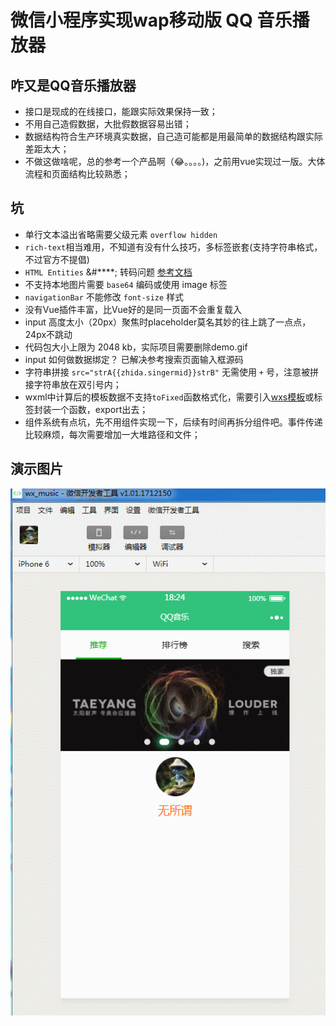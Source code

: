 # 微信小程序实现wap移动版 QQ 音乐播放器

## 咋又是QQ音乐播放器
- 接口是现成的在线接口，能跟实际效果保持一致；
- 不用自己造假数据，大批假数据容易出错；
- 数据结构符合生产环境真实数据，自己造可能都是用最简单的数据结构跟实际差距太大；
- 不做这做啥呢，总的参考一个产品啊（😂。。。。)，之前用vue实现过一版。大体流程和页面结构比较熟悉；

## 坑
- 单行文本溢出省略需要父级元素 `overflow hidden`
- `rich-text`相当难用，不知道有没有什么技巧，多标签嵌套(支持字符串格式，不过官方不提倡)
- `HTML Entities` &#****; 转码问题 [参考文档](https://ourcodeworld.com/articles/read/188/encode-and-decode-html-entities-using-pure-javascript)
- 不支持本地图片需要 `base64` 编码或使用 image 标签
- `navigationBar` 不能修改 `font-size` 样式
- 没有Vue插件丰富，比Vue好的是同一页面不会重复载入
- input 高度太小（20px）聚焦时placeholder莫名其妙的往上跳了一点点，24px不跳动
- 代码包大小上限为 2048 kb，实际项目需要删除demo.gif
- input 如何做数据绑定？ 已解决参考搜索页面输入框源码
- 字符串拼接 `src="strA{{zhida.singermid}}strB"` 无需使用 `+` 号，注意被拼接字符串放在双引号内；
- wxml中计算后的模板数据不支持`toFixed`函数格式化，需要引入[wxs模板](https://mp.weixin.qq.com/debug/wxadoc/dev/framework/view/wxs/01wxs-module.html)或标签封装一个函数，export出去；
- 组件系统有点坑，先不用组件实现一下，后续有时间再拆分组件吧。事件传递比较麻烦，每次需要增加一大堆路径和文件；



## 演示图片
![](https://github.com/chengjun2014/f_grid/blob/master/demo.gif)
